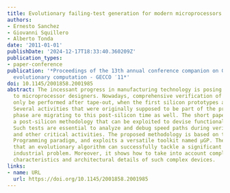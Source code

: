 ```yaml
---
title: Evolutionary failing-test generation for modern microprocessors
authors:
- Ernesto Sanchez
- Giovanni Squillero
- Alberto Tonda
date: '2011-01-01'
publishDate: '2024-12-17T18:33:40.360209Z'
publication_types:
- paper-conference
publication: '*Proceedings of the 13th annual conference companion on Genetic and
  evolutionary computation - GECCO ′11*'
doi: 10.1145/2001858.2001985
abstract: The incessant progress in manufacturing technology is posing new challenges
  to microprocessor designers. Nowadays, comprehensive verification of a chip can
  only be performed after tape-out, when the first silicon prototypes are available.
  Several activities that were originally supposed to be part of the pre-silicon design
  phase are migrating to this post-silicon time as well. The short paper describes
  a post-silicon methodology that can be exploited to devise functional failing tests.
  Such tests are essential to analyze and debug speed paths during verification, speed-stepping,
  and other critical activities. The proposed methodology is based on the Genetic
  Programming paradigm, and exploits a versatile toolkit named μGP. The paper demonstrates
  that an evolutionary algorithm can successfully tackle a significant and still open
  industrial problem. Moreover, it shows how to take into account complex hardware
  characteristics and architectural details of such complex devices.
links:
- name: URL
  url: https://doi.org/10.1145/2001858.2001985
---
```

